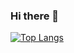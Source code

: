 ### Hi there 👋

[![Top Langs](https://github-readme-stats-git-masterrstaa-rickstaa.vercel.app/api/top-langs/?username=Sadaananth&layout=donut&langs_count=16)](https://github.com/anuraghazra/github-readme-stats)
